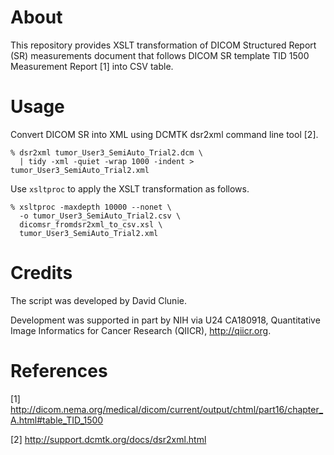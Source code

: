 # About

This repository provides XSLT transformation of DICOM Structured Report (SR) measurements document that follows DICOM SR template TID 1500 Measurement Report [1] into CSV table.

# Usage

Convert DICOM SR into XML using DCMTK dsr2xml command line tool [2].

```
% dsr2xml tumor_User3_SemiAuto_Trial2.dcm \
  | tidy -xml -quiet -wrap 1000 -indent > tumor_User3_SemiAuto_Trial2.xml
```

Use `xsltproc` to apply the XSLT transformation as follows.

```
% xsltproc -maxdepth 10000 --nonet \
  -o tumor_User3_SemiAuto_Trial2.csv \
  dicomsr_fromdsr2xml_to_csv.xsl \
  tumor_User3_SemiAuto_Trial2.xml
```

# Credits

The script was developed by David Clunie. 

Development was supported in part by NIH via U24 CA180918, Quantitative Image Informatics for Cancer Research (QIICR), http://qiicr.org.

# References

[1] http://dicom.nema.org/medical/dicom/current/output/chtml/part16/chapter_A.html#table_TID_1500

[2] http://support.dcmtk.org/docs/dsr2xml.html
